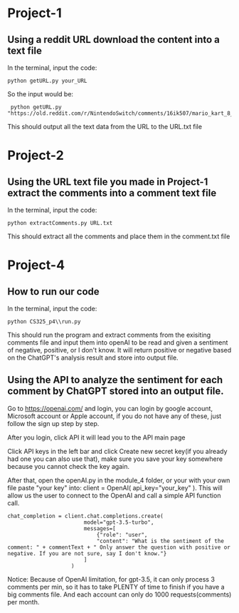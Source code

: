 # Project-1
## Using a reddit URL download the content into a text file

In the terminal, input the code:
```
python getURL.py your_URL
```
So the input would be: 
```
 python getURL.py "https://old.reddit.com/r/NintendoSwitch/comments/16ik507/mario_kart_8_deluxe_booster_course_pass_wave_6/"
```
This should output all the text data from the URL to the URL.txt file 

# Project-2 
## Using the URL text file you made in Project-1 extract the comments into a comment text file
In the terminal, input the code:
```
python extractComments.py URL.txt
```
This should extract all the comments and place them in the comment.txt file

# Project-4 
##  How to run our code
In the terminal, input the code:
```
python CS325_p4\\run.py
```
This should run the program and extract comments from the exisiting comments file and input them into openAI to be read and given a sentiment of negative, positive, or I don't know. 
It will return positive or negative based on the ChatGPT's analysis result and store into output file.

## Using the API to analyze the sentiment for each comment by ChatGPT stored into an output file.
Go to https://openai.com/ and login, you can login by google account, Microsoft account or Apple account, if you do not have any of these, just follow the sign up step by step.

After you login, click API it will lead you to the API main page

Click API keys in the left bar and click Create new secret key(if you already had one you can also use that), make sure you save your key somewhere because you cannot check the key again.

After that, open the openAI.py in the module_4 folder, or your with your own file paste "your key" into: client = OpenAI( api_key="your_key" ). This will allow us the user to connect to the OpenAI and call a simple API function call. 
```
chat_completion = client.chat.completions.create(
                        model="gpt-3.5-turbo",
                        messages=[
                            {"role": "user", 
                            "content": "What is the sentiment of the comment: " + commentText + " Only answer the question with positive or negative. If you are not sure, say I don't know."}
                        ]
                    )
```

Notice: Because of OpenAI limitation, for gpt-3.5, it can only process 3 comments per min, so it has to take PLENTY of time to finish if you have a big comments file. And each account can only do 1000 requests(comments) per month.


